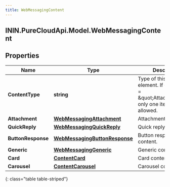 ```yaml
---
title: WebMessagingContent
---
```

## ININ.PureCloudApi.Model.WebMessagingContent

## Properties

|Name | Type | Description | Notes|
|------------ | ------------- | ------------- | -------------|
| **ContentType** | **string** | Type of this content element. If contentType = \&quot;Attachment\&quot; only one item is allowed. | [optional] |
| **Attachment** | [**WebMessagingAttachment**](WebMessagingAttachment.html) | Attachment content. | [optional] |
| **QuickReply** | [**WebMessagingQuickReply**](WebMessagingQuickReply.html) | Quick reply content. | [optional] |
| **ButtonResponse** | [**WebMessagingButtonResponse**](WebMessagingButtonResponse.html) | Button response content. | [optional] |
| **Generic** | [**WebMessagingGeneric**](WebMessagingGeneric.html) | Generic content. | [optional] |
| **Card** | [**ContentCard**](ContentCard.html) | Card content | [optional] |
| **Carousel** | [**ContentCarousel**](ContentCarousel.html) | Carousel content | [optional] |
{: class="table table-striped"}


